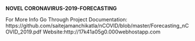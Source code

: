 <html>
  <body><p><b>NOVEL CORONAVIRUS-2019-FORECASTING</b></p></body>
</html>
For More Info Go Through Project Documentation:
https://github.com/saitejamanchikatla/nCOVID/blob/master/Forecasting_nCOVID_2019.pdf
Website:http://17k41a05g0.000webhostapp.com
